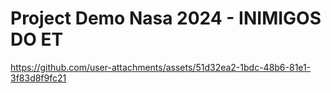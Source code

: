 # Project Demo Nasa 2024 - INIMIGOS DO ET 

https://github.com/user-attachments/assets/51d32ea2-1bdc-48b6-81e1-3f83d8f9fc21
